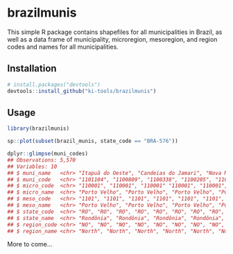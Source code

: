 # brazilmunis

This simple R package contains shapefiles for all municipalities in Brazil, as well as a data frame of municipality, microregion, mesoregion, and region codes and names for all municipalities.

## Installation ##

```r
# install.packages("devtools")
devtools::install_github("ki-tools/brazilmunis")
```

## Usage ##

```r
library(brazilmunis)

sp::plot(subset(brazil_munis, state_code == "BRA-576"))

dplyr::glimpse(muni_codes)
## Observations: 5,570
## Variables: 10
## $ muni_name   <chr> "Itapuã do Oeste", "Candeias do Jamari", "Nova Mamoré",...
## $ muni_code   <chr> "1101104", "1100809", "1100338", "1100205", "1100106", ...
## $ micro_code  <chr> "110001", "110001", "110001" "110001", "110001", "1100...
## $ micro_name  <chr> "Porto Velho", "Porto Velho", "Porto Velho", "Porto Vel...
## $ meso_code   <chr> "1101", "1101", "1101", "1101", "1101", "1101", "1101",...
## $ meso_name   <chr> "Porto Velho", "Porto Velho", "Porto Velho", "Porto Vel...
## $ state_code  <chr> "RO", "RO", "RO", "RO", "RO", "RO", "RO", "RO", "RO", "...
## $ state_name  <chr> "Rondônia", "Rondônia", "Rondônia", "Rondônia", "Rondôn...
## $ region_code <chr> "NO", "NO", "NO", "NO", "NO", "NO", "NO", "NO", "NO", "...
## $ region_name <chr> "North", "North", "North", "North", "North", "North", "...
```

More to come...
